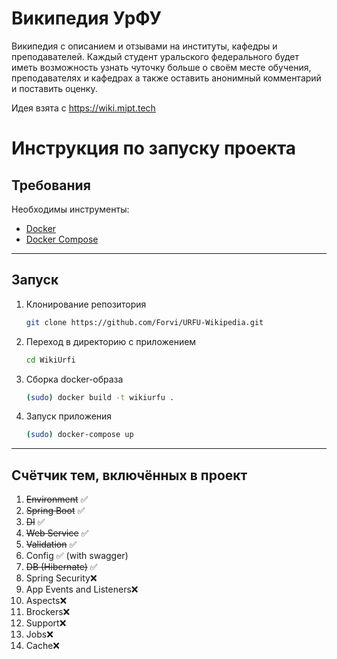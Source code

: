 # Википедия УрФУ

Википедия с описанием и отзывами на институты, кафедры и преподавателей. 
  Каждый студент уральского федерального будет иметь возможность узнать чуточку больше о своём месте обучения, преподавателях и кафедрах а также оставить анонимный комментарий и поставить оценку.
  
  Идея взята с https://wiki.mipt.tech

# Инструкция по запуску проекта

## Требования
Необходимы инструменты:
- [Docker](https://www.docker.com/) 
- [Docker Compose](https://docs.docker.com/compose/) 

---

## Запуск

1. Клонирование репозитория
   ```bash
   git clone https://github.com/Forvi/URFU-Wikipedia.git
3. Переход в директорию с приложением
   ```bash
   cd WikiUrfi
5. Сборка docker-образа
   ```bash
   (sudo) docker build -t wikiurfu .
7. Запуск приложения
   ```bash
   (sudo) docker-compose up

---

## Счётчик тем, включённых в проект
1. ~~Environment~~ ✅
2. ~~Spring Boot~~ ✅
3. ~~DI~~ ✅
4. ~~Web Service~~ ✅
5. ~~Validation~~ ✅
6. Config ✅ (with swagger)
7. ~~DB (Hibernate)~~ ✅
8. Spring Security❌
9. App Events and Listeners❌
10. Aspects❌
11. Brockers❌
12. Support❌
13. Jobs❌
14. Cache❌


